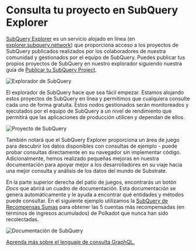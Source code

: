 # Consulta tu proyecto en SubQuery Explorer

[SubQuery Explorer](https://explorer.subquery.network) es un servicio alojado en línea (en [explorer.subquery.network](https://explorer.subquery.network)) que proporciona acceso a los proyectos de SubQuery publicados realizados por los colaboradores de nuestra comunidad y gestionados por el equipo de SubQuery. Puedes publicar tus propios proyectos de SubQuery en nuestro explorador siguiendo nuestra guía de [Publicar tu SubQuery Project](../run_publish/publish.md).

![Explorador de SubQuery](https://static.subquery.network/media/explorer/explorer-header.png)

El explorador de SubQuery hace que sea fácil empezar. Estamos alojando estos proyectos de SubQuery en línea y permitimos que cualquiera consulte cada uno de forma gratuita. Estos nodos gestionados serán monitoreados y ejecutados por el equipo de SubQuery a un nivel de rendimiento que permitirá que las aplicaciones de producción utilicen y dependan de ellos.

![Proyecto de SubQuery](https://static.subquery.network/media/explorer/explorer-project.png)

También notará que el SubQuery Explorer proporciona un área de juego para descubrir los datos disponibles con consultas de ejemplo - puede probar consultas directamente en su navegador sin implementar código. Adicionalmente, hemos realizado pequeñas mejoras en nuestra documentación para apoyar mejor a los desarrolladores en su viaje hacia una mejor consulta y análisis de los datos del mundo de Substrate.

En la parte superior derecha del patio de juegos, encontrarás un botón _Docs_ que abrirá un cuadro de documentación. Esta documentación se genera automáticamente y le ayuda a encontrar qué entidades y métodos puede consultar. En el siguiente ejemplo utilizamos la [SubQuery de Recompensas Sumas](https://explorer.subquery.network/subquery/OnFinality-io/sum-reward) para obtener las 5 cuentas más recompensadas (en términos de ingresos acumulados) de Polkadot que nunca han sido recolectadas.

![Documentación de SubQuery](https://static.subquery.network/media/explorer/explorer-documentation.png)

[Aprenda más sobre el lenguaje de consulta GraphQL.](./graphql.md)
